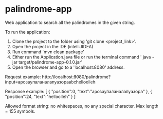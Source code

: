 # palindrome-app
Web application to search all the palindromes in the given string.

To run the application:
1. Clone the project to the folder using 'git clone <project_link>'.
2. Open the project in the IDE (intelliJIDEA)
3. Run command 'mvn clean package'
4. Either run the Application.java file or run the terminal command ' java -jar target/palindrome-app-0.1.0.jar'
3. Open the browser and go to a 'localhost:8080' address.

Request example:
http://localhost:8080/palindrome?input=арозаупаланалапуазораabchelloolleh

Response example:
[
  {
    "position":0,
    "text":"арозаупаланалапуазора"
  },
  {
    "position":24,
    "text":"helloolleh"
  }
]

Allowed format string: no whitespaces, no any special character. Max length = 155 symbols.
